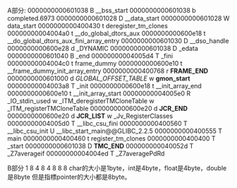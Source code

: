 A部分:
0000000000601038 B __bss_start
0000000000601038 b completed.6973
0000000000601028 D __data_start
0000000000601028 W data_start
0000000000400430 t deregister_tm_clones
00000000004004a0 t __do_global_dtors_aux
0000000000600e18 t __do_global_dtors_aux_fini_array_entry
0000000000601030 D __dso_handle
0000000000600e28 d _DYNAMIC
0000000000601038 D _edata
0000000000601040 B _end
00000000004005d4 T _fini
00000000004004c0 t frame_dummy
0000000000600e10 t __frame_dummy_init_array_entry
0000000000400768 r __FRAME_END__
0000000000601000 d _GLOBAL_OFFSET_TABLE_
                 w __gmon_start__
00000000004003a8 T _init
0000000000600e18 t __init_array_end
0000000000600e10 t __init_array_start
00000000004005e0 R _IO_stdin_used
                 w _ITM_deregisterTMCloneTable
                 w _ITM_registerTMCloneTable
0000000000600e20 d __JCR_END__
0000000000600e20 d __JCR_LIST__
                 w _Jv_RegisterClasses
00000000004005d0 T __libc_csu_fini
0000000000400560 T __libc_csu_init
                 U __libc_start_main@@GLIBC_2.2.5
0000000000400555 T main
0000000000400460 t register_tm_clones
0000000000400400 T _start
0000000000601038 D __TMC_END__
000000000040052d T _Z7averageif
00000000004004ed T _Z7averagePdRd

B部分
1 8
4 8
4 8
8 8
char的大小是1byte，int是4byte，float是4byte，double是8byte
但是指標pointer的大小都是8byte。
